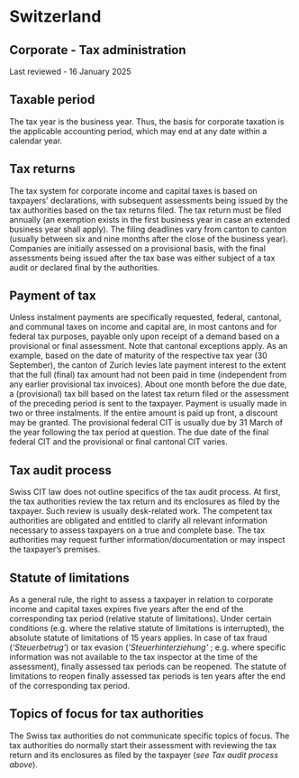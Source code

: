 # Switzerland
## Corporate - Tax administration
Last reviewed - 16 January 2025
## Taxable period
The tax year is the business year. Thus, the basis for corporate taxation is the applicable accounting period, which may end at any date within a calendar year.
## Tax returns
The tax system for corporate income and capital taxes is based on taxpayers' declarations, with subsequent assessments being issued by the tax authorities based on the tax returns filed. The tax return must be filed annually (an exemption exists in the first business year in case an extended business year shall apply). The filing deadlines vary from canton to canton (usually between six and nine months after the close of the business year). Companies are initially assessed on a provisional basis, with the final assessments being issued after the tax base was either subject of a tax audit or declared final by the authorities.
## Payment of tax
Unless instalment payments are specifically requested, federal, cantonal, and communal taxes on income and capital are, in most cantons and for federal tax purposes, payable only upon receipt of a demand based on a provisional or final assessment.
Note that cantonal exceptions apply. As an example, based on the date of maturity of the respective tax year (30 September), the canton of Zurich levies late payment interest to the extent that the full (final) tax amount had not been paid in time (independent from any earlier provisional tax invoices). About one month before the due date, a (provisional) tax bill based on the latest tax return filed or the assessment of the preceding period is sent to the taxpayer. Payment is usually made in two or three instalments. If the entire amount is paid up front, a discount may be granted.
The provisional federal CIT is usually due by 31 March of the year following the tax period at question. The due date of the final federal CIT and the provisional or final cantonal CIT varies.
## Tax audit process
Swiss CIT law does not outline specifics of the tax audit process. At first, the tax authorities review the tax return and its enclosures as filed by the taxpayer. Such review is usually desk-related work. The competent tax authorities are obligated and entitled to clarify all relevant information necessary to assess taxpayers on a true and complete base. The tax authorities may request further information/documentation or may inspect the taxpayer’s premises.
## Statute of limitations
As a general rule, the right to assess a taxpayer in relation to corporate income and capital taxes expires five years after the end of the corresponding tax period (relative statute of limitations). Under certain conditions (e.g. where the relative statute of limitations is interrupted), the absolute statute of limitations of 15 years applies.
In case of tax fraud (_‘Steuerbetrug’_) or tax evasion (_‘Steuerhinterziehung’_ ; e.g. where specific information was not available to the tax inspector at the time of the assessment), finally assessed tax periods can be reopened. The statute of limitations to reopen finally assessed tax periods is ten years after the end of the corresponding tax period.
## Topics of focus for tax authorities
The Swiss tax authorities do not communicate specific topics of focus. The tax authorities do normally start their assessment with reviewing the tax return and its enclosures as filed by the taxpayer (_see Tax audit process above_).
